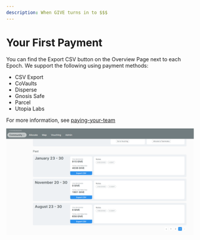 ```yaml
---
description: When GIVE turns in to $$$
---
```


# Your First Payment

You can find the Export CSV button on the Overview Page next to each Epoch. We support the following using payment methods:

* CSV Export&#x20;
* CoVaults
* Disperse
* Gnosis Safe
* Parcel&#x20;
* Utopia Labs&#x20;

For more information, see [paying-your-team](../../compensation/paying-your-team/ "mention")

![Exporting CSV Data](<../../../.gitbook/assets/image (24).png>)
